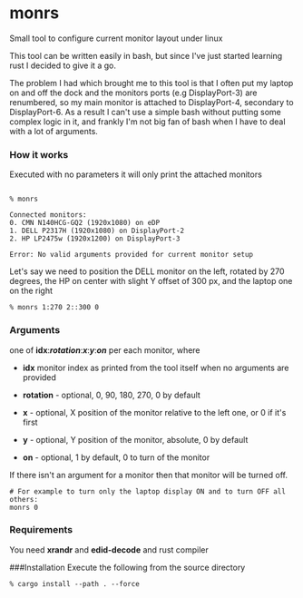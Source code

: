 # monrs
Small tool to configure current monitor layout under linux

This tool can be written easily in bash, but since I've just started learning rust I decided to give it a go.

The problem I had which brought me to this tool is that I often put my laptop on and off the dock and the monitors ports
(e.g DisplayPort-3) are renumbered, so my main monitor is attached to DisplayPort-4, secondary to DisplayPort-6.
As a result I can't use a simple bash without putting some complex logic in it, and frankly I'm not big fan of bash when
I have to deal with a lot of arguments.

### How it works

Executed with no parameters it will only print the attached monitors
```

% monrs 

Connected monitors:
0. CMN N140HCG-GQ2 (1920x1080) on eDP
1. DELL P2317H (1920x1080) on DisplayPort-2
2. HP LP2475w (1920x1200) on DisplayPort-3

Error: No valid arguments provided for current monitor setup
```


Let's say we need to position the DELL monitor on the left, rotated by 270 degrees,
the HP on center with slight Y offset of 300 px, and the laptop one on the right

```
% monrs 1:270 2::300 0
```

### Arguments

one of **idx**:***rotation***:***x***:***y***:***on*** per each monitor, where

* **idx** monitor index as printed from the tool itself when no arguments are provided

* **rotation** - optional, 0, 90, 180, 270, 0 by default

* **x** - optional, X position of the monitor relative to the left one, or 0 if it's first

* **y** - optional, Y position of the monitor, absolute, 0 by default

* **on** - optional, 1 by default, 0 to turn of the monitor 


If there isn't an argument for a monitor then that monitor will be turned off.

```
# For example to turn only the laptop display ON and to turn OFF all others:
monrs 0
```

### Requirements
You need **xrandr** and **edid-decode** and rust compiler

###Installation
Execute the following from the source directory

```
% cargo install --path . --force
``` 
